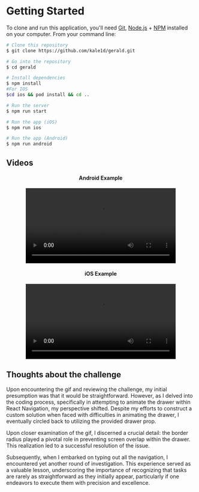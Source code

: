 

# Getting Started


To clone and run this application, you'll need [Git](https://git-scm.com), [Node.js](https://nodejs.org) + [NPM](https://www.npmjs.com) installed on your computer. From your command line:

```bash
# Clone this repository
$ git clone https://github.com/kale1d/gerald.git

# Go into the repository
$ cd gerald

# Install dependencies
$ npm install
#For IOS
$cd ios && pod install && cd ..

# Run the server
$ npm run start

# Run the app (iOS)
$ npm run ios

# Run the app (Android)
$ npm run android
```

## Videos 
<div align="center">
   <h4>Android Example</h4>
   <video src="https://github.com/kale1d/gerald/assets/36973947/0db90490-41ca-42d9-bf91-c6bb7960f031" width="400" />
</div>

<div align="center">
<h4>iOS Example</h4>
   <video src="https://github.com/kale1d/gerald/assets/36973947/ad9930b3-40e0-46d3-9d9b-9dd7cd79f6c4" width="400" />
</div>


## Thoughts about the challenge 

Upon encountering the gif and reviewing the challenge, my initial presumption was that it would be straightforward. However, as I delved into the coding process, specifically in attempting to animate the drawer within React Navigation, my perspective shifted. Despite my efforts to construct a custom solution when faced with difficulties in animating the drawer, I eventually circled back to utilizing the provided drawer prop.

Upon closer examination of the gif, I discerned a crucial detail: the border radius played a pivotal role in preventing screen overlap within the drawer. This realization led to a successful resolution of the issue.

Subsequently, when I embarked on typing out all the navigation, I encountered yet another round of investigation. This experience served as a valuable lesson, underscoring the importance of recognizing that tasks are rarely as straightforward as they initially appear, particularly if one endeavors to execute them with precision and excellence.
